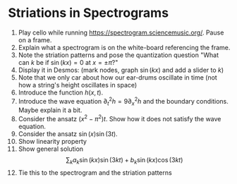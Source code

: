 # Striations in Spectrograms

1. Play cello while running https://spectrogram.sciencemusic.org/.  Pause on a frame.
2. Explain what a spectrogram is on the white-board referencing the frame.
3. Note the striation patterns and pose the quantization question "What can $k$ be if $\sin(kx)=0$ at $x=\pm \pi$?"
4. Display it in Desmos: (mark nodes, graph $\sin(kx)$ and add a slider to $k$)
5. Note that we only car about how our ear-drums oscillate in time (not how a string's height oscillates in space)
6. Introduce the function $h(x,t)$.
7. Introduce the wave equation $\partial_t^2 h = 9 \partial_x^2 h$ and the boundary conditions.  Maybe explain it a bit.
8. Consider the ansatz $(x^2-\pi^2)t$.  Show how it does not satisfy the wave equation.
9. Consider the ansatz $\sin(x)\sin(3t)$.
10. Show linearity property
11. Show general solution $$\sum_k a_k \sin(kx) \sin(3kt) + b_k \sin(kx) \cos(3kt)$$
12. Tie this to the spectrogram and the striation patterns